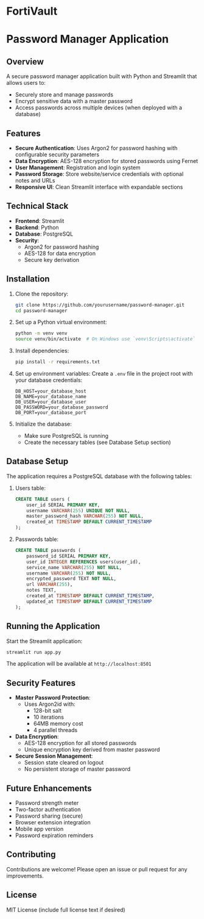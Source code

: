 # FortiVault
# Password Manager Application

## Overview

A secure password manager application built with Python and Streamlit that allows users to:
- Securely store and manage passwords
- Encrypt sensitive data with a master password
- Access passwords across multiple devices (when deployed with a database)

## Features

- **Secure Authentication**: Uses Argon2 for password hashing with configurable security parameters
- **Data Encryption**: AES-128 encryption for stored passwords using Fernet
- **User Management**: Registration and login system
- **Password Storage**: Store website/service credentials with optional notes and URLs
- **Responsive UI**: Clean Streamlit interface with expandable sections

## Technical Stack

- **Frontend**: Streamlit
- **Backend**: Python
- **Database**: PostgreSQL
- **Security**:
  - Argon2 for password hashing
  - AES-128 for data encryption
  - Secure key derivation

## Installation

1. Clone the repository:
   ```bash
   git clone https://github.com/yourusername/password-manager.git
   cd password-manager
   ```

2. Set up a Python virtual environment:
   ```bash
   python -m venv venv
   source venv/bin/activate  # On Windows use `venv\Scripts\activate`
   ```

3. Install dependencies:
   ```bash
   pip install -r requirements.txt
   ```

4. Set up environment variables:
   Create a `.env` file in the project root with your database credentials:
   ```
   DB_HOST=your_database_host
   DB_NAME=your_database_name
   DB_USER=your_database_user
   DB_PASSWORD=your_database_password
   DB_PORT=your_database_port
   ```

5. Initialize the database:
   - Make sure PostgreSQL is running
   - Create the necessary tables (see Database Setup section)

## Database Setup

The application requires a PostgreSQL database with the following tables:

1. Users table:
   ```sql
   CREATE TABLE users (
       user_id SERIAL PRIMARY KEY,
       username VARCHAR(255) UNIQUE NOT NULL,
       master_password_hash VARCHAR(255) NOT NULL,
       created_at TIMESTAMP DEFAULT CURRENT_TIMESTAMP
   );
   ```

2. Passwords table:
   ```sql
   CREATE TABLE passwords (
       password_id SERIAL PRIMARY KEY,
       user_id INTEGER REFERENCES users(user_id),
       service_name VARCHAR(255) NOT NULL,
       username VARCHAR(255) NOT NULL,
       encrypted_password TEXT NOT NULL,
       url VARCHAR(255),
       notes TEXT,
       created_at TIMESTAMP DEFAULT CURRENT_TIMESTAMP,
       updated_at TIMESTAMP DEFAULT CURRENT_TIMESTAMP
   );
   ```

## Running the Application

Start the Streamlit application:
```bash
streamlit run app.py
```

The application will be available at `http://localhost:8501`

## Security Features

- **Master Password Protection**: 
  - Uses Argon2id with:
    - 128-bit salt
    - 10 iterations
    - 64MB memory cost
    - 4 parallel threads
- **Data Encryption**:
  - AES-128 encryption for all stored passwords
  - Unique encryption key derived from master password
- **Secure Session Management**:
  - Session state cleared on logout
  - No persistent storage of master password



## Future Enhancements

- Password strength meter
- Two-factor authentication
- Password sharing (secure)
- Browser extension integration
- Mobile app version
- Password expiration reminders

## Contributing

Contributions are welcome! Please open an issue or pull request for any improvements.

## License

MIT License (include full license text if desired)